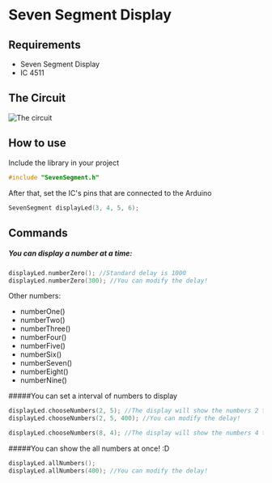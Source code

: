 Seven Segment Display 
=============

Requirements 
-------
- Seven Segment Display 
- IC 4511

The Circuit
-------
![The circuit](http://i.imgur.com/a7dYkMR.png)

How to use
-------
Include the library in your project
```cpp
#include "SevenSegment.h"
```
After that, set the IC's pins that are connected to the Arduino
```cpp
SevenSegment displayLed(3, 4, 5, 6); 
```

Commands
-------
##### You can display a number at a time:
```cpp
displayLed.numberZero(); //Standard delay is 1000
displayLed.numberZero(300); //You can modify the delay!
```
Other numbers:
- numberOne()
- numberTwo()
- numberThree()
- numberFour()
- numberFive()
- numberSix()
- numberSeven()
- numberEight()
- numberNine()

#####You can set a interval of numbers to display
```cpp
displayLed.chooseNumbers(2, 5); //The display will show the numbers 2 to 5, with a standard delay of 1000
displayLed.chooseNumbers(2, 5, 400); //You can modify the delay!

displayLed.chooseNumbers(8, 4); //The display will show the numbers 4 to 8 in descending order
```

#####You can show the all numbers at once! :D
```cpp
displayLed.allNumbers(); 
displayLed.allNumbers(400); //You can modify the delay!
```
